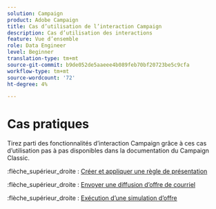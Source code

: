 ```yaml
---
solution: Campaign
product: Adobe Campaign
title: Cas d’utilisation de l’interaction Campaign
description: Cas d’utilisation des interactions
feature: Vue d’ensemble
role: Data Engineer
level: Beginner
translation-type: tm+mt
source-git-commit: b9de052de5aaeee4b089feb70bf20723be5c9cfa
workflow-type: tm+mt
source-wordcount: '72'
ht-degree: 4%

---
```


# Cas pratiques

Tirez parti des fonctionnalités d’interaction Campaign grâce à ces cas d’utilisation pas à pas disponibles dans la documentation du Campaign Classic.

:flèche_supérieur_droite : [Créer et appliquer une règle de présentation](https://experienceleague.adobe.com/docs/campaign-classic/using/managing-offers/case-study/presentation-rules.html)

:flèche_supérieur_droite : [Envoyer une diffusion d’offre de courriel](https://experienceleague.adobe.com/docs/campaign-classic/using/managing-offers/case-study/offers-on-an-outbound-channel.html)

:flèche_supérieur_droite : [Exécution d’une simulation d’offre](https://experienceleague.adobe.com/docs/campaign-classic/using/managing-offers/case-study/offers-on-an-outbound-channel.html)
